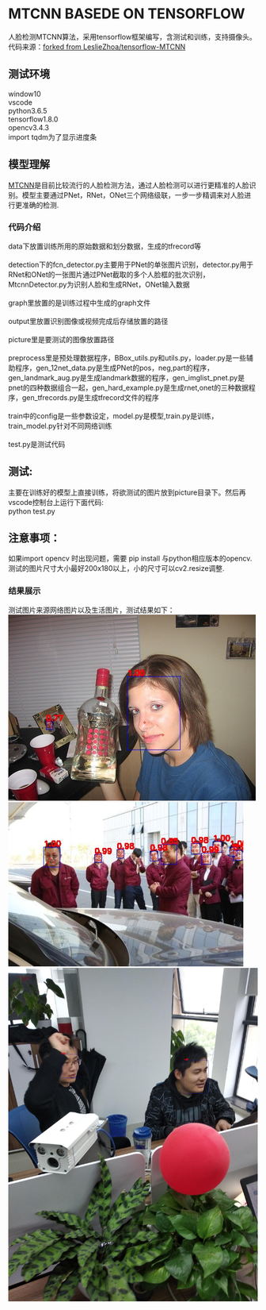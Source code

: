 # MTCNN  BASEDE ON TENSORFLOW
人脸检测MTCNN算法，采用tensorflow框架编写，含测试和训练，支持摄像头。代码来源：[forked from LeslieZhoa/tensorflow-MTCNN ](https://github.com/LeslieZhoa/tensorflow-MTCNN)
##  测试环境
window10<br>
vscode<br>
python3.6.5<br>
tensorflow1.8.0<br>
opencv3.4.3<br>
import tqdm为了显示进度条<br>
## 模型理解
[MTCNN](https://kpzhang93.github.io/MTCNN_face_detection_alignment/index.html)是目前比较流行的人脸检测方法，通过人脸检测可以进行更精准的人脸识别。模型主要通过PNet，RNet，ONet三个网络级联，一步一步精调来对人脸进行更准确的检测.
### 代码介绍
data下放置训练所用的原始数据和划分数据，生成的tfrecord等<br><br>
detection下的fcn_detector.py主要用于PNet的单张图片识别，detector.py用于RNet和ONet的一张图片通过PNet截取的多个人脸框的批次识别，MtcnnDetector.py为识别人脸和生成RNet，ONet输入数据<br><br>
graph里放置的是训练过程中生成的graph文件<br><br>
output里放置识别图像或视频完成后存储放置的路径<br><br>
picture里是要测试的图像放置路径<br><br>
preprocess里是预处理数据程序，BBox_utils.py和utils.py，loader.py是一些辅助程序，gen_12net_data.py是生成PNet的pos，neg,part的程序，gen_landmark_aug.py是生成landmark数据的程序，gen_imglist_pnet.py是pnet的四种数据组合一起，gen_hard_example.py是生成rnet,onet的三种数据程序，gen_tfrecords.py是生成tfrecord文件的程序<br><br>
train中的config是一些参数设定，model.py是模型,train.py是训练，train_model.py针对不同网络训练<br><br>
test.py是测试代码<br>
## 测试:<br>
主要在训练好的模型上直接训练，将欲测试的图片放到picture目录下。然后再vscode控制台上运行下面代码:<br>
python test.py<br>
## 注意事项：
 如果import opencv 时出现问题，需要 pip install 与python相应版本的opencv.<br>
 测试的图片尺寸大小最好200x180以上，小的尺寸可以cv2.resize调整.
### 结果展示
测试图片来源网络图片以及生活图片，测试结果如下：<br>
![](https://github.com/1115146632/tensorflow-MTCNN/blob/master/output/2007_000346.jpg)<br>
![](https://github.com/1115146632/tensorflow-MTCNN/blob/master/output/w475_h331_9a5169d0369e4e1496d1cdfabb1ded85.jpg)<br>
![](https://github.com/1115146632/tensorflow-MTCNN/blob/master/output/a861d47ca08b7cd41959c5e3a97599a5.jpg)<br>
